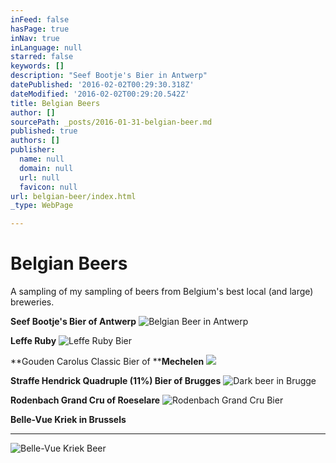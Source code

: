 ```yaml
---
inFeed: false
hasPage: true
inNav: true
inLanguage: null
starred: false
keywords: []
description: "Seef Bootje's Bier in Antwerp"
datePublished: '2016-02-02T00:29:30.318Z'
dateModified: '2016-02-02T00:29:20.542Z'
title: Belgian Beers
author: []
sourcePath: _posts/2016-01-31-belgian-beer.md
published: true
authors: []
publisher:
  name: null
  domain: null
  url: null
  favicon: null
url: belgian-beer/index.html
_type: WebPage

---
```

# Belgian Beers

A sampling of my sampling of beers from Belgium's best local (and large) breweries. 

**Seef Bootje's Bier of Antwerp**
![Belgian Beer in Antwerp](https://s3-us-west-2.amazonaws.com/the-grid-img/p/4d5d10abe78c2599f0b97bf38fe4d9738ce67d1c.jpg)

**Leffe Ruby**
![Leffe Ruby Bier](https://the-grid-user-content.s3-us-west-2.amazonaws.com/823867cf-239c-4196-b914-7bd8582cc045.jpg)

**Gouden Carolus Classic Bier of ****Mechelen**
![](https://the-grid-user-content.s3-us-west-2.amazonaws.com/b47ad4ab-44ba-41e4-82e7-76b800c0d5a0.jpg)

**Straffe Hendrick Quadruple (11%) Bier of Brugges**
![Dark beer in Brugge](https://the-grid-user-content.s3-us-west-2.amazonaws.com/1feb338b-a522-4e60-9d2c-3a570e42c5a2.jpg)

**Rodenbach Grand Cru of Roeselare**
![Rodenbach Grand Cru Bier](https://the-grid-user-content.s3-us-west-2.amazonaws.com/188b3d04-8ca7-42b6-b264-e49b889ad235.jpg)

**Belle-Vue Kriek in Brussels**

****
![Belle-Vue Kriek Beer](https://the-grid-user-content.s3-us-west-2.amazonaws.com/31fbb3f8-eef7-4801-9cb2-8e29c2b5de25.jpg)